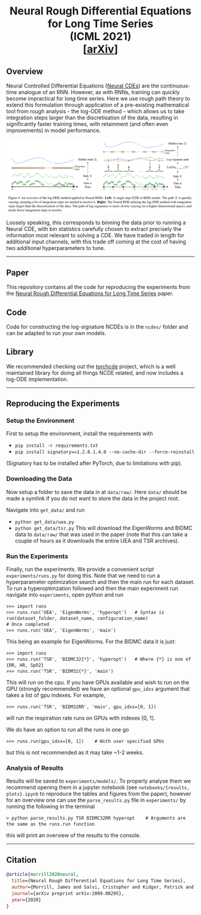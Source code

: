 <h1 align='center'>Neural Rough Differential Equations for Long Time Series <br> (ICML 2021)<br>
    [<a href="https://arxiv.org/abs/2009.08295">arXiv</a>] </h1>

## Overview
Neural Controlled Differential Equations ([Neural CDEs](https://github.com/patrick-kidger/NeuralCDE)) are the continuous-time analogue of an RNN. However, as with RNNs, training can quickly become impractical for long time series. Here we use rough path theory to extend this formulation through application of a pre-existing mathematical tool from rough analysis - the log-ODE method - which allows us to take integration steps larger than the discretisation of the data, resulting in significantly faster training times, with retainment (and often even improvements) in model performance. 

<p align="center">
    <img class="center" src="./reports/diagram/ncde_diagram.png" width="800"/>
</p>

Loosely speaking, this corresponds to binning the data prior to running a Neural CDE, with bin statistics carefully chosen to extract precisely the information most relevant to solving a CDE. We have traded in length for additional input channels, with this trade off coming at the cost of having two additional hyperparameters to tune. 

-----

## Paper
This repository contains all the code for reproducing the experiments from the <a href="https://arxiv.org/abs/2009.08295">Neural Rough Differential Equations for Long Time Series</a> paper.

## Code
Code for constructing the log-signature NCDEs is in the `ncdes/` folder and can be adapted to run your own models.

## Library
We recommended checking out the <a href="https://github.com/patrick-kidger/torchcde">torchcde</a> project, which is a well maintained library for doing all things NCDE related, and now includes a log-ODE implementation. 

-----

## Reproducing the Experiments

### Setup the Environment
First to setup the environment, install the requirements with

+ `pip install -r requirements.txt`
+ `pip install signatory==1.2.0.1.4.0 --no-cache-dir --force-reinstall`

(Signatory has to be installed after PyTorch, due to limitations with pip).


### Downloading the Data
Now setup a folder to save the data in at `data/raw/`. Here `data/` should be made a symlink if you do not want to store the data in the project root.

Navigate into `get_data/` and run
+ `python get_data/uea.py`
+ `python get_data/tsr.py`
This will download the EigenWorms and BIDMC data to `data/raw/` that was used in the paper (note that this can take a couple of hours as it downloads the entire UEA and TSR archives).

### Run the Experiments
Finally, run the experiments. We provide a convenient script `experiments/runs.py` for doing this. Note that we need to run a hyperparameter optimization search and then the main run for each dataset. To run a hyperoptimzation followed and then the main experiment run navigate into `experiments`, open python and run
```
>>> import runs
>>> runs.run('UEA', 'EigenWorms', 'hyperopt')   # Syntax is run(dataset_folder, dataset_name, configuration_name)
# Once completed
>>> runs.run('UEA', 'EigenWorms', 'main')
```
This being an example for EigenWorms. For the BIDMC data it is just:
```
>>> import runs
>>> runs.run('TSR', 'BIDMC32{*}', 'hyperopt')   # Where {*} is one of {RR, HR, SpO2}
>>> runs.run('TSR', 'BIDM32{*}', 'main')
```
This will run on the cpu. If you have GPUs available and wish to run on the GPU (strongly recommended) we have an optional `gpu_idxs` argument that takes a list of gpu indexes. For example,
```
>>> runs.run('TSR', 'BIDM32RR', 'main', gpu_idxs=[0, 1])
```
will run the respiration rate runs on GPUs with indexes [0, 1].

We do have an option to run all the runs in one go
```
>>> runs.run(gpu_idxs=[0, 1])    # With user specified GPUs
```
but this is not recommended as it may take ~1-2 weeks.


### Analysis of Results
Results will be saved to `experiments/models/`. To properly analyse them we recommend opening them in a jupyter notebook (see `notebooks/{results, plots}.ipynb` to reproduce the tables and figures from the paper), however for an overview one can use the `parse_results.py` file in `experiments/` by running the following in the terminal
```
> python parse_results.py TSR BIDMC32RR hyperopt    # Arguments are the same as the runs.run function
```
this will print an overview of the results to the console. 


-----

## Citation

```bibtex
@article{morrill2020neural,
  title={Neural Rough Differential Equations for Long Time Series},
  author={Morrill, James and Salvi, Cristopher and Kidger, Patrick and Foster, James and Lyons, Terry},
  journal={arXiv preprint arXiv:2009.08295},
  year={2020}
}
```

